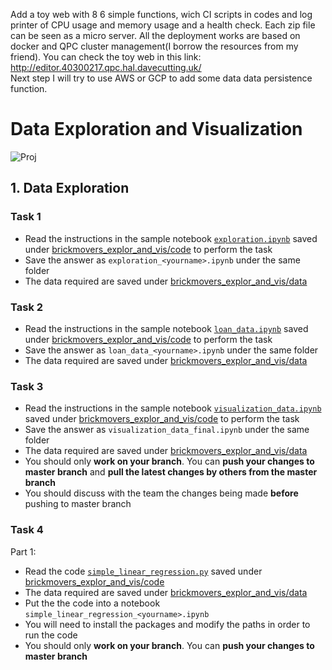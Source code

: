 Add a toy web with 8 6 simple functions, wich CI scripts in codes and log printer of CPU usage and memory usage and a health check.
Each zip file can be seen as a micro server. All the deployment works are based on docker and QPC cluster management(I borrow the resources from my friend).
You can check the toy web in this link: http://editor.40300217.qpc.hal.davecutting.uk/  
Next step I will try to use AWS or GCP to add some data data persistence function.

# Data Exploration and Visualization
![Proj](https://img.shields.io/badge/proj-wip-yellowgreen.svg)

## 1. Data Exploration
### Task 1
- Read the instructions in the sample notebook [`exploration.ipynb`](./code/exploration.ipynb) saved under [brickmovers_explor_and_vis/code](./code) to perform the task
- Save the answer as `exploration_<yourname>.ipynb` under the same folder
- The data required are saved under [brickmovers_explor_and_vis/data](./data)

### Task 2
- Read the instructions in the sample notebook [`loan_data.ipynb`](./code/loan_data.ipynb) saved under [brickmovers_explor_and_vis/code](./code) to perform the task
- Save the answer as `loan_data_<yourname>.ipynb` under the same folder
- The data required are saved under [brickmovers_explor_and_vis/data](./data)

### Task 3
- Read the instructions in the sample notebook [`visualization_data.ipynb`](./code/visualization_data.ipynb) saved under [brickmovers_explor_and_vis/code](./code) to perform the task
- Save the answer as `visualization_data_final.ipynb` under the same folder
- The data required are saved under [brickmovers_explor_and_vis/data](./data)
- You should only **work on your branch**. You can **push your changes to master branch** and **pull the latest changes by others from the master branch**
- You should discuss with the team the changes being made **before** pushing to master branch

### Task 4
Part 1:
- Read the code [`simple_linear_regression.py`](./code/simple_linear_regression.py) saved under [brickmovers_explor_and_vis/code](./code)
- The data required are saved under [brickmovers_explor_and_vis/data](./data)
- Put the the code into a notebook `simple_linear_regression_<yourname>.ipynb`
- You will need to install the packages and modify the paths in order to run the code
- You should only **work on your branch**. You can **push your changes to master branch**
